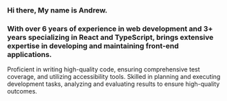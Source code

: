 ### Hi there, My  name is Andrew.
### With over 6 years of experience in web development and 3+ years specializing in React and TypeScript, brings extensive expertise in developing and maintaining front-end applications.
Proficient in writing high-quality code, ensuring comprehensive test coverage, and utilizing accessibility tools. Skilled in planning and executing development tasks, analyzing and evaluating results to ensure high-quality outcomes.


<!--
**andrewstepanets/andrewstepanets** is a ✨ _special_ ✨ repository because its `README.md` (this file) appears on your GitHub profile.

Here are some ideas to get you started:

- 🔭 I’m currently working on ...
- 🌱 I’m currently learning ...
- 👯 I’m looking to collaborate on ...
- 🤔 I’m looking for help with ...
- 💬 Ask me about ...
- 📫 How to reach me: ...
- 😄 Pronouns: ...
- ⚡ Fun fact: ...
-->
